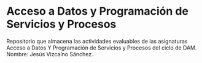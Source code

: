 # Acceso a Datos y Programación de Servicios y Procesos
Repositorio que almacena las actividades evaluables de las asignaturas Acceso a Datos Y Programación de Servicios y Procesos del ciclo de DAM.
Nombre: Jesús Vizcaíno Sánchez.
